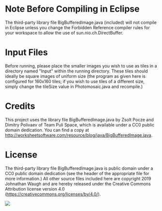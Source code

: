 # Note Before Compiling in Eclipse
The third-party library file BigBufferedImage.java (included) will not compile in Eclipse unless you change the Forbidden Reference compiler rules for your workspace to allow the use of sun.nio.ch.DirectBuffer.

# Input Files
Before running, please place the smaller images you wish to use as tiles in a directory named "Input" within the running directory. These tiles should ideally be square images of uniform size (the program as given here is configured for 160x160 tiles; if you wish to use tiles of a different size, simply change the tileSize value in Photomosaic.java and recompile.)

# Credits
This project uses the library file BigBufferedImage.java by Zsolt Pocze and Dimitry Polivaev of Team Puli Space, which is available under a CC0 public domain dedication. You can find a copy at http://worksheetsoftware.com/resource/blog/java/BigBufferedImage.java.

# License
The third-party library file BigBufferedImage.java is public domain under a CC0 public domain dedication (see the header of the appropriate file for more information.) All other source files included here are copyright 2019 Johnathan Waugh and are hereby released under the Creative Commons Attribution license version 4.0 (https://creativecommons.org/licenses/by/4.0/).

![](https://i.creativecommons.org/l/by/4.0/88x31.png)
